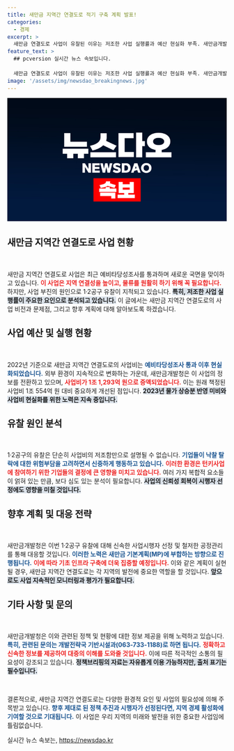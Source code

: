 ```yaml
---
title: 새만금 지역간 연결도로 적기 구축 계획 발표!
categories:
  - 경제
excerpt: >
  새만금 연결도로 사업이 유찰된 이유는 저조한 사업 실행률과 예산 현실화 부족. 새만금개발청은 신속한 사업 추진에 나서며, 이를 통해 지역 발전을 도모할 계획이다. 이 소식이 궁금하다!
feature_text: >
  ## pcversion 실시간 뉴스 속보입니다.

  새만금 연결도로 사업이 유찰된 이유는 저조한 사업 실행률과 예산 현실화 부족. 새만금개발청은 신속한 사업 추진에 나서며, 이를 통해 지역 발전을 도모할 계획이다. 이 소식이 궁금하다!
image: '/assets/img/newsdao_breakingnews.jpg'
---
```


<p><img src="/assets/img/newsdao_breakingnews.jpg" alt="pcversion 속보" /></p>

<h2 data-ke-size="size26">새만금 지역간 연결도로 사업 현황</h2>

<p data-ke-size="size16">&nbsp;</p>

<p>새만금 지역간 연결도로 사업은 최근 예비타당성조사를 통과하며 새로운 국면을 맞이하고 있습니다. <b><span style="color: #ee2323;">이 사업은 지역 연결성을 높이고, 물류를 원활히 하기 위해 꼭 필요합니다.</span></b> 하지만, 사업 부진의 원인으로 1·2공구 유찰이 지적되고 있습니다. <b><span style="background-color: #21538527;">특히, 저조한 사업 실행률이 주요한 요인으로 분석되고 있습니다.</span></b> 이 글에서는 새만금 지역간 연결도로의 사업 비전과 문제점, 그리고 향후 계획에 대해 알아보도록 하겠습니다.</p>

<h2 data-ke-size="size26">사업 예산 및 실행 현황</h2>

<p data-ke-size="size16">&nbsp;</p>

<p>2022년 기준으로 새만금 지역간 연결도로의 사업비는 <b><span style="color: #1a5490;">예비타당성조사 통과 이후 현실화되었습니다.</span></b> 외부 환경이 지속적으로 변화하는 가운데, 새만금개발청은 이 사업의 정보를 전환하고 있으며, <b><span style="color: #ee2323;">사업비가 1조 1,293억 원으로 증액되었습니다.</span></b> 이는 원래 책정된 사업비 1조 554억 원 대비 중요하게 개선된 점입니다. <b><span style="background-color: #21538527;">2023년 물가 상승분 반영 미비와 사업비 현실화를 위한 노력은 지속 중입니다.</span></b></p>

<h2 data-ke-size="size26">유찰 원인 분석</h2>

<p data-ke-size="size16">&nbsp;</p>

<p>1·2공구의 유찰은 단순히 사업비의 저조함만으로 설명될 수 없습니다. <b><span style="color: #1a5490;">기업들이 낙찰 탈락에 대한 위험부담을 고려하면서 신중하게 행동하고 있습니다.</span></b> <b><span style="color: #ee2323;">이러한 환경은 턴키사업에 참여하기 위한 기업들의 결정에 큰 영향을 미치고 있습니다.</span></b> 여러 가지 복합적 요소들이 얽혀 있는 만큼, 보다 심도 있는 분석이 필요합니다. <b><span style="background-color: #21538527;">사업의 신뢰성 회복이 시행자 선정에도 영향을 미칠 것입니다.</span></b> </p>

<h2 data-ke-size="size26">향후 계획 및 대응 전략</h2>

<p data-ke-size="size16">&nbsp;</p>

<p>새만금개발청은 이번 1·2공구 유찰에 대해 신속한 사업시행자 선정 및 철저한 공정관리를 통해 대응할 것입니다. <b><span style="color: #1a5490;">이러한 노력은 새만금 기본계획(MP)에 부합하는 방향으로 진행됩니다.</span></b> <b><span style="color: #ee2323;">이에 따라 기초 인프라 구축에 더욱 집중할 예정입니다.</span></b> 이와 같은 계획이 실현될 경우, 새만금 지역간 연결도로는 각 지역의 발전에 중요한 역할을 할 것입니다. <b><span style="background-color: #21538527;">앞으로도 사업 지속적인 모니터링과 평가가 필요합니다.</span></b></p>

<h2 data-ke-size="size26">기타 사항 및 문의</h2>

<p data-ke-size="size16">&nbsp;</p>

<p>새만금개발청은 이와 관련된 정책 및 현황에 대한 정보 제공을 위해 노력하고 있습니다. <b><span style="color: #1a5490;">특히, 관련된 문의는 개발전략국 기반시설과(063-733-1188)로 하면 됩니다.</span></b> <b><span style="color: #ee2323;">정확하고 신속한 정보를 제공하여 대중의 이해를 도와줄 것입니다.</span></b> 이에 따른 적극적인 소통의 필요성이 강조되고 있습니다. <b><span style="background-color: #21538527;">정책브리핑의 자료는 자유롭게 이용 가능하지만, 출처 표기는 필수입니다.</span></b> </p>

<p data-ke-size="size16">&nbsp;</p>

<p>결론적으로, 새만금 지역간 연결도로는 다양한 환경적 요인 및 사업의 필요성에 의해 주목받고 있습니다. <b><span style="color: #1a5490;">향후 제대로 된 정책 추진과 시행자가 선정된다면, 지역 경제 활성화에 기여할 것으로 기대됩니다.</span></b> 이 사업은 우리 지역의 미래와 발전을 위한 중요한 사업임에 틀림없습니다.</p>
실시간 뉴스 속보는, <a href="https://newsdao.kr" rel="dofollow">https://newsdao.kr</a>


